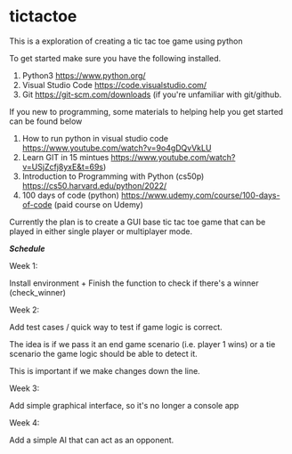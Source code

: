 # tictactoe

This is a exploration of creating a tic tac toe game using python

To get started make sure you have the following installed.  

1. Python3 https://www.python.org/
2. Visual Studio Code  https://code.visualstudio.com/
3. Git https://git-scm.com/downloads  (if you're unfamiliar with git/github.

If you new to programming, some materials to helping help you get started can be found below

1. How to run python in visual studio code https://www.youtube.com/watch?v=9o4gDQvVkLU 
2. Learn GIT in 15 mintues https://www.youtube.com/watch?v=USjZcfj8yxE&t=69s)
3. Introduction to Programming with Python (cs50p) https://cs50.harvard.edu/python/2022/
4. 100 days of code (python) https://www.udemy.com/course/100-days-of-code (paid course on Udemy)


Currently the plan is to create a GUI base tic tac toe game that can be played in either single player or multiplayer mode.


***Schedule***

Week 1:

Install environment + Finish the function to check if there's a winner (check_winner)


Week 2:

Add test cases / quick way to test if game logic is correct.

The idea is if we pass it an end game scenario (i.e. player 1 wins) or a tie scenario  the game logic should be able to detect it.

This is important if we make changes down the line.

Week 3:

Add simple graphical interface, so it's no longer a console app

Week 4:

Add a simple AI that can act as an opponent.


